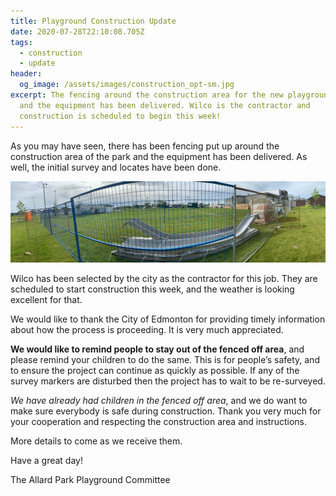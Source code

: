 ```yaml
---
title: Playground Construction Update
date: 2020-07-28T22:10:08.705Z
tags:
  - construction
  - update
header:
  og_image: /assets/images/construction_opt-sm.jpg
excerpt: The fencing around the construction area for the new playground is up
  and the equipment has been delivered. Wilco is the contractor and
  construction is scheduled to begin this week!
---
```

As you may have seen, there has been fencing put up around the construction area of the park and the equipment has been delivered. As well, the initial survey and locates have been done. 

![Construction fencing and equipment](/assets/images/construction_opt.jpg "Current image of Playground Construction Site")

Wilco has been selected by the city as the contractor for this job. They are scheduled to start construction this week, and the weather is looking excellent for that.

We would like to thank the City of Edmonton for providing timely information about how the process is proceeding. It is very much appreciated. 

**We would like to remind people to stay out of the fenced off area**, and please remind your children to do the same. This is for people’s safety, and to ensure the project can continue as quickly as possible. If any of the survey markers are disturbed then the project has to wait to be re-surveyed.

*We have already had children in the fenced off area*, and we do want to make sure everybody is safe during construction. Thank you very much for your cooperation and respecting the construction area and instructions.

More details to come as we receive them.

Have a great day!

The Allard Park Playground Committee